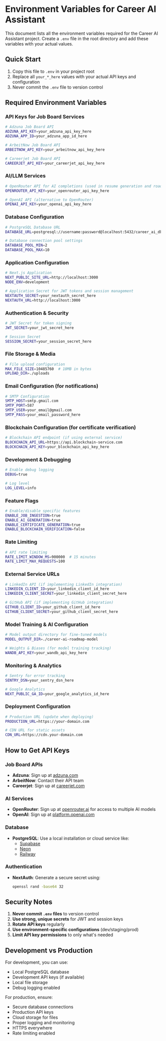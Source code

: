 # Environment Variables for Career AI Assistant

This document lists all the environment variables required for the Career AI Assistant project. Create a `.env` file in the root directory and add these variables with your actual values.

## Quick Start

1. Copy this file to `.env` in your project root
2. Replace all `your_*_here` values with your actual API keys and configuration
3. Never commit the `.env` file to version control

## Required Environment Variables

### API Keys for Job Board Services

```bash
# Adzuna Job Board API
ADZUNA_API_KEY=your_adzuna_api_key_here
ADZUNA_APP_ID=your_adzuna_app_id_here

# ArbeitNow Job Board API
ARBEITNOW_API_KEY=your_arbeitnow_api_key_here

# Careerjet Job Board API
CAREERJET_API_KEY=your_careerjet_api_key_here
```

### AI/LLM Services

```bash
# OpenRouter API for AI completions (used in resume generation and roadmap generation)
OPENROUTER_API_KEY=your_openrouter_api_key_here

# OpenAI API (alternative to OpenRouter)
OPENAI_API_KEY=your_openai_api_key_here
```

### Database Configuration

```bash
# PostgreSQL Database URL
DATABASE_URL=postgresql://username:password@localhost:5432/career_ai_db

# Database connection pool settings
DATABASE_POOL_MIN=2
DATABASE_POOL_MAX=10
```

### Application Configuration

```bash
# Next.js Application
NEXT_PUBLIC_SITE_URL=http://localhost:3000
NODE_ENV=development

# Application Secret for JWT tokens and session management
NEXTAUTH_SECRET=your_nextauth_secret_here
NEXTAUTH_URL=http://localhost:3000
```

### Authentication & Security

```bash
# JWT Secret for token signing
JWT_SECRET=your_jwt_secret_here

# Session Secret
SESSION_SECRET=your_session_secret_here
```

### File Storage & Media

```bash
# File upload configuration
MAX_FILE_SIZE=10485760  # 10MB in bytes
UPLOAD_DIR=./uploads
```

### Email Configuration (for notifications)

```bash
# SMTP Configuration
SMTP_HOST=smtp.gmail.com
SMTP_PORT=587
SMTP_USER=your_email@gmail.com
SMTP_PASS=your_email_password_here
```

### Blockchain Configuration (for certificate verification)

```bash
# Blockchain API endpoint (if using external service)
BLOCKCHAIN_API_URL=https://api.blockchain-service.com
BLOCKCHAIN_API_KEY=your_blockchain_api_key_here
```

### Development & Debugging

```bash
# Enable debug logging
DEBUG=true

# Log level
LOG_LEVEL=info
```

### Feature Flags

```bash
# Enable/disable specific features
ENABLE_JOB_INGESTION=true
ENABLE_AI_GENERATION=true
ENABLE_CERTIFICATE_GENERATION=true
ENABLE_BLOCKCHAIN_VERIFICATION=false
```

### Rate Limiting

```bash
# API rate limiting
RATE_LIMIT_WINDOW_MS=900000  # 15 minutes
RATE_LIMIT_MAX_REQUESTS=100
```

### External Service URLs

```bash
# LinkedIn API (if implementing LinkedIn integration)
LINKEDIN_CLIENT_ID=your_linkedin_client_id_here
LINKEDIN_CLIENT_SECRET=your_linkedin_client_secret_here

# GitHub API (if implementing GitHub integration)
GITHUB_CLIENT_ID=your_github_client_id_here
GITHUB_CLIENT_SECRET=your_github_client_secret_here
```

### Model Training & AI Configuration

```bash
# Model output directory for fine-tuned models
MODEL_OUTPUT_DIR=./career-ai-roadmap-model

# Weights & Biases (for model training tracking)
WANDB_API_KEY=your_wandb_api_key_here
```

### Monitoring & Analytics

```bash
# Sentry for error tracking
SENTRY_DSN=your_sentry_dsn_here

# Google Analytics
NEXT_PUBLIC_GA_ID=your_google_analytics_id_here
```

### Deployment Configuration

```bash
# Production URL (update when deploying)
PRODUCTION_URL=https://your-domain.com

# CDN URL for static assets
CDN_URL=https://cdn.your-domain.com
```

## How to Get API Keys

### Job Board APIs
- **Adzuna**: Sign up at [adzuna.com](https://developer.adzuna.com/)
- **ArbeitNow**: Contact their API team
- **Careerjet**: Sign up at [careerjet.com](https://www.careerjet.com/partners/api/)

### AI Services
- **OpenRouter**: Sign up at [openrouter.ai](https://openrouter.ai/) for access to multiple AI models
- **OpenAI**: Sign up at [platform.openai.com](https://platform.openai.com/)

### Database
- **PostgreSQL**: Use a local installation or cloud service like:
  - [Supabase](https://supabase.com/)
  - [Neon](https://neon.tech/)
  - [Railway](https://railway.app/)

### Authentication
- **NextAuth**: Generate a secure secret using:
  ```bash
  openssl rand -base64 32
  ```

## Security Notes

1. **Never commit `.env` files** to version control
2. **Use strong, unique secrets** for JWT and session keys
3. **Rotate API keys** regularly
4. **Use environment-specific configurations** (dev/staging/prod)
5. **Limit API key permissions** to only what's needed

## Development vs Production

For development, you can use:
- Local PostgreSQL database
- Development API keys (if available)
- Local file storage
- Debug logging enabled

For production, ensure:
- Secure database connections
- Production API keys
- Cloud storage for files
- Proper logging and monitoring
- HTTPS everywhere
- Rate limiting enabled

